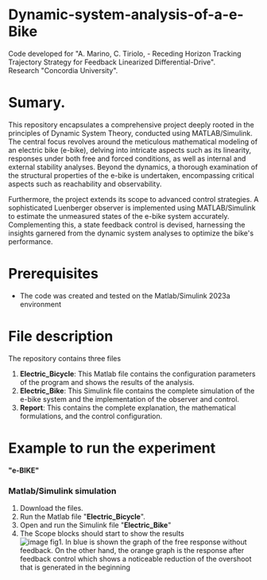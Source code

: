 # Dynamic-system-analysis-of-a-e-Bike

Code developed for "A. Marino, C. Tiriolo, - Receding Horizon Tracking Trajectory Strategy for Feedback Linearized Differential-Drive".  
Research "Concordia University".  

# Sumary.

This repository encapsulates a comprehensive project deeply rooted in the principles of Dynamic System Theory, conducted using MATLAB/Simulink. The central focus revolves around the meticulous mathematical modeling of an electric bike (e-bike), delving into intricate aspects such as its linearity, responses under both free and forced conditions, as well as internal and external stability analyses. Beyond the dynamics, a thorough examination of the structural properties of the e-bike is undertaken, encompassing critical aspects such as reachability and observability.

Furthermore, the project extends its scope to advanced control strategies. A sophisticated Luenberger observer is implemented using MATLAB/Simulink to estimate the unmeasured states of the e-bike system accurately. Complementing this, a state feedback control is devised, harnessing the insights garnered from the dynamic system analyses to optimize the bike's performance.

  
# Prerequisites
- The code was created and tested on the Matlab/Simulink 2023a environment

# File description
The repository contains three files
1. **Electric_Bicycle**: This Matlab file contains the configuration parameters of the program and shows the results of the analysis.
2. **Electric_Bike**: This Simulink file contains the complete simulation of the e-bike system and the implementation of the observer and control.
3. **Report**: This contains the complete explanation, the mathematical formulations, and the control configuration.


# Example to run the experiment  
**"e-BIKE"**
### Matlab/Simulink simulation 
1. Download the files. 
2. Run the Matlab file "**Electric_Bicycle**".
3. Open and run the Simulink file "**Electric_Bike**"
4. The Scope blocks should start to show the results  
![image](https://github.com/fercho-0109/Dynamic-system-analysis-of-a-e-Bike-/assets/40362695/38b221e3-3071-4afd-bd2a-a567903d0a51)
fig1. In blue is shown the graph of the free response without feedback. On the other hand, the orange graph is the response after feedback control which shows a noticeable reduction of the overshoot that is generated in the beginning


